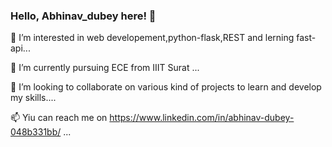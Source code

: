 ### Hello, Abhinav_dubey here! 👋


👀 I’m interested in web developement,python-flask,REST and lerning fast-api...

🌱 I’m currently pursuing ECE from IIIT Surat ...

👯 I’m looking to collaborate on various kind of projects to learn and develop my skills....

📫 Yiu can reach me on https://www.linkedin.com/in/abhinav-dubey-048b331bb/ ...


<!-- 
**ramanabhinav7/ramanabhinav7** is a ✨ _special_ ✨ repository because its `README.md` (this file) appears on your GitHub profile.

Here are some ideas to get you started:

- 🔭 I’m currently working on ...
- 🌱 I’m currently learning rect.
- 👯 I’m looking to collaborate on github.
- 🤔 I’m looking for help with ...
- 💬 Ask me about ...
- 📫 How to reach me: on twiter @akduey7
- 😄 Pronouns:He/is
- ⚡ Fun fact:I not good at jocking but always try to make joke same thing with singing 🙂🙂. -->

